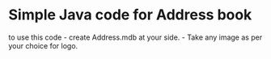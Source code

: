 # Simple Java code for Address book
to use this code - create Address.mdb at your side.
                - Take any image as per your choice for logo.
